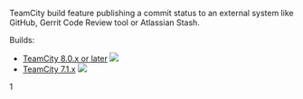 TeamCity build feature publishing a commit status to an external
system like GitHub, Gerrit Code Review tool or Atlassian Stash. 

Builds:

- [TeamCity 8.0.x or later](http://teamcity.jetbrains.com/viewType.html?buildTypeId=TeamCityPluginsByJetBrains_Unsorted_CommitStatusPublisher) ![](http://teamcity.jetbrains.com/app/rest/builds/buildType:TeamCityPluginsByJetBrains_Unsorted_CommitStatusPublisher/statusIcon)
- [TeamCity 7.1.x](http://teamcity.jetbrains.com/viewType.html?buildTypeId=TeamCityPluginsByJetBrains_Unsorted_CommitStatusPublisher71) ![](http://teamcity.jetbrains.com/app/rest/builds/buildType:TeamCityPluginsByJetBrains_Unsorted_CommitStatusPublisher71/statusIcon)

1
